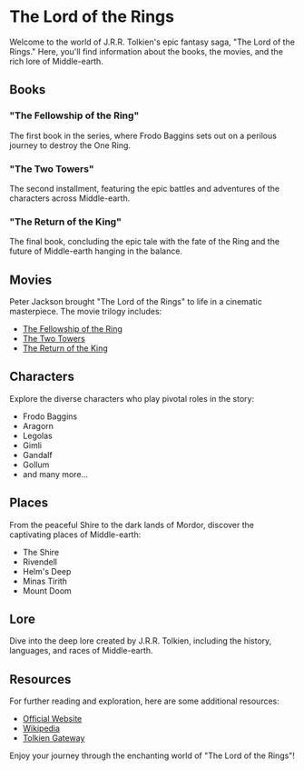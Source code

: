 # The Lord of the Rings

Welcome to the world of J.R.R. Tolkien's epic fantasy saga, "The Lord of the Rings." Here, you'll find information about the books, the movies, and the rich lore of Middle-earth.

## Books

### "The Fellowship of the Ring"

The first book in the series, where Frodo Baggins sets out on a perilous journey to destroy the One Ring.

### "The Two Towers"

The second installment, featuring the epic battles and adventures of the characters across Middle-earth.

### "The Return of the King"

The final book, concluding the epic tale with the fate of the Ring and the future of Middle-earth hanging in the balance.

## Movies

Peter Jackson brought "The Lord of the Rings" to life in a cinematic masterpiece. The movie trilogy includes:

- [The Fellowship of the Ring](https://www.imdb.com/title/tt0120737/)
- [The Two Towers](https://www.imdb.com/title/tt0167261/)
- [The Return of the King](https://www.imdb.com/title/tt0167260/)

## Characters

Explore the diverse characters who play pivotal roles in the story:

- Frodo Baggins
- Aragorn
- Legolas
- Gimli
- Gandalf
- Gollum
- and many more...

## Places

From the peaceful Shire to the dark lands of Mordor, discover the captivating places of Middle-earth:

- The Shire
- Rivendell
- Helm's Deep
- Minas Tirith
- Mount Doom

## Lore

Dive into the deep lore created by J.R.R. Tolkien, including the history, languages, and races of Middle-earth.

## Resources

For further reading and exploration, here are some additional resources:

- [Official Website](https://www.lordoftherings.com/)
- [Wikipedia](https://en.wikipedia.org/wiki/The_Lord_of_the_Rings)
- [Tolkien Gateway](https://tolkiengateway.net/wiki/Main_Page)

Enjoy your journey through the enchanting world of "The Lord of the Rings"!

